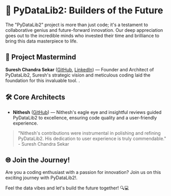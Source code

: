 # 🚀 **PyDataLib2: Builders of the Future**

The "PyDataLib2" project is more than just code; it's a testament to collaborative genius and future-forward innovation. Our deep appreciation goes out to the incredible minds who invested their time and brilliance to bring this data masterpiece to life.

## 🧠 **Project Mastermind**

**Suresh Chandra Sekar** ([GitHub](https://github.com/sureshchandras3kar), [LinkedIn](https://www.linkedin.com/in/suresh-chandrasekar/)) — Founder and Architect of PyDataLib2, Suresh's strategic vision and meticulous coding laid the foundation for this invaluable tool.
.

## 🛠️ **Core Architects**

* **Nithesh** ([GitHub](https://github.com/Nithesh-Wayne)) — Nithesh's eagle eye and insightful reviews guided PyDataLib2 to excellence, ensuring code quality and a user-friendly experience.

> "Nithesh's contributions were instrumental in polishing and refining PyDataLib2. His dedication to user experience is truly commendable." - Suresh Chandra Sekar

## 🌐 **Join the Journey!**

Are you a coding enthusiast with a passion for innovation? Join us on this exciting journey with PyDataLib2!.

Feel the data vibes and let's build the future together! 🔍💻
